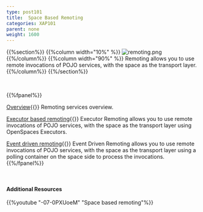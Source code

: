```yaml
---
type: post101
title:  Space Based Remoting
categories: XAP101
parent: none
weight: 1600
---
```




{{%section%}}
{{%column width="10%" %}}
![remoting.png](/attachment_files/subject/remoting.png)
{{%/column%}}
{{%column width="90%" %}}
Remoting allows you to use remote invocations of POJO services, with the space as the transport layer.
{{%/column%}}
{{%/section%}}

<br>

{{%fpanel%}}

[Overview](./space-based-remoting.html){{<wbr>}}
Remoting services overview.

[Executor based remoting](./executor-based-remoting.html){{<wbr>}}
Executor Remoting allows you to use remote invocations of POJO services, with the space as the transport layer using OpenSpaces Executors.


[Event driven remoting](./event-driven-remoting.html){{<wbr>}}
Event Driven Remoting allows you to use remote invocations of POJO services, with the space as the transport layer using a polling container on the space side to process the invocations.
{{%/fpanel%}}


<br>

#### Additional Resources
{{%youtube "-07-0PXUoeM"  "Space based remoting"%}}

